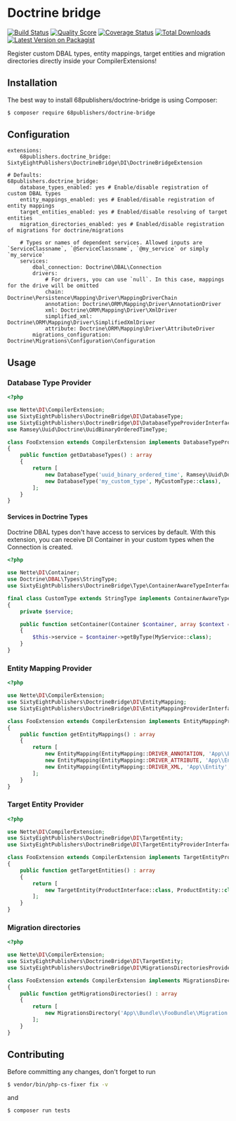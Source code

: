 # Doctrine bridge

[![Build Status][ico-travis]][link-travis]
[![Quality Score][ico-code-quality]][link-code-quality]
[![Coverage Status][ico-scrutinizer]][link-scrutinizer]
[![Total Downloads][ico-downloads]][link-downloads]
[![Latest Version on Packagist][ico-version]][link-packagist]

Register custom DBAL types, entity mappings, target entities and migration directories directly inside your CompilerExtensions!

## Installation

The best way to install 68publishers/doctrine-bridge is using Composer:

```bash
$ composer require 68publishers/doctrine-bridge
```

## Configuration

```neon
extensions:
	68publishers.doctrine_bridge: SixtyEightPublishers\DoctrineBridge\DI\DoctrineBridgeExtension

# Defaults:
68publishers.doctrine_bridge:
	database_types_enabled: yes # Enable/disable registration of custom DBAL types
	entity_mappings_enabled: yes # Enabled/disable registration of entity mappings
	target_entities_enabled: yes # Enabled/disable resolving of target entities
	migration_directories_enabled: yes # Enabled/disable registration of migrations for doctrine/migrations

	# Types or names of dependent services. Allowed inputs are `ServiceClassname`, `@ServiceClassname`, `@my_service` or simply `my_service` 
	services:
		dbal_connection: Doctrine\DBAL\Connection
		drivers:
			# For drivers, you can use `null`. In this case, mappings for the drive will be omitted
			chain: Doctrine\Persistence\Mapping\Driver\MappingDriverChain
			annotation: Doctrine\ORM\Mapping\Driver\AnnotationDriver
			xml: Doctrine\ORM\Mapping\Driver\XmlDriver
			simplified_xml: Doctrine\ORM\Mapping\Driver\SimplifiedXmlDriver
			attribute: Doctrine\ORM\Mapping\Driver\AttributeDriver
		migrations_configuration: Doctrine\Migrations\Configuration\Configuration
```

## Usage

### Database Type Provider

```php
<?php

use Nette\DI\CompilerExtension;
use SixtyEightPublishers\DoctrineBridge\DI\DatabaseType;
use SixtyEightPublishers\DoctrineBridge\DI\DatabaseTypeProviderInterface;
use Ramsey\Uuid\Doctrine\UuidBinaryOrderedTimeType;

class FooExtension extends CompilerExtension implements DatabaseTypeProviderInterface
{
    public function getDatabaseTypes() : array
    {
        return [
            new DatabaseType('uuid_binary_ordered_time', Ramsey\Uuid\Doctrine\UuidBinaryOrderedTimeType::class, 'binary'),
            new DatabaseType('my_custom_type', MyCustomType::class),
        ];
    }
}
```

#### Services in Doctrine Types

Doctrine DBAL types don't have access to services by default. 
With this extension, you can receive DI Container in your custom types when the Connection is created.

```php
<?php

use Nette\DI\Container;
use Doctrine\DBAL\Types\StringType;
use SixtyEightPublishers\DoctrineBridge\Type\ContainerAwareTypeInterface;

final class CustomType extends StringType implements ContainerAwareTypeInterface
{
    private $service;

    public function setContainer(Container $container, array $context = []) : void
    {
        $this->service = $container->getByType(MyService::class);
    }
}
```

### Entity Mapping Provider

```php
<?php

use Nette\DI\CompilerExtension;
use SixtyEightPublishers\DoctrineBridge\DI\EntityMapping;
use SixtyEightPublishers\DoctrineBridge\DI\EntityMappingProviderInterface;

class FooExtension extends CompilerExtension implements EntityMappingProviderInterface
{
    public function getEntityMappings() : array
    {
        return [
            new EntityMapping(EntityMapping::DRIVER_ANNOTATION, 'App\\Entity', __DIR__ . '/../Entity'),
            new EntityMapping(EntityMapping::DRIVER_ATTRIBUTE, 'App\\Entity', __DIR__ . '/../Entity'),
            new EntityMapping(EntityMapping::DRIVER_XML, 'App\\Entity', __DIR__ . '/../Entity/xml'),
        ];
    }
}
```

### Target Entity Provider

```php
<?php

use Nette\DI\CompilerExtension;
use SixtyEightPublishers\DoctrineBridge\DI\TargetEntity;
use SixtyEightPublishers\DoctrineBridge\DI\TargetEntityProviderInterface;

class FooExtension extends CompilerExtension implements TargetEntityProviderInterface
{
    public function getTargetEntities() : array
    {
        return [
            new TargetEntity(ProductInterface::class, ProductEntity::class),
        ];
    }
}
```

### Migration directories
```php
<?php

use Nette\DI\CompilerExtension;
use SixtyEightPublishers\DoctrineBridge\DI\TargetEntity;
use SixtyEightPublishers\DoctrineBridge\DI\MigrationsDirectoriesProviderInterface;

class FooExtension extends CompilerExtension implements MigrationsDirectoriesProviderInterface
{
    public function getMigrationsDirectories() : array
    {
        return [
            new MigrationsDirectory('App\\Bundle\\FooBundle\\Migration', __DIR__ . '/../Migration'),
        ];
    }
}
```

## Contributing

Before committing any changes, don't forget to run

```bash
$ vendor/bin/php-cs-fixer fix -v
```

and

```bash
$ composer run tests
```

[ico-version]: https://img.shields.io/packagist/v/68publishers/doctrine-bridge.svg?style=flat-square
[ico-travis]: https://img.shields.io/travis/68publishers/doctrine-bridge/master.svg?style=flat-square
[ico-scrutinizer]: https://img.shields.io/scrutinizer/coverage/g/68publishers/doctrine-bridge.svg?style=flat-square
[ico-code-quality]: https://img.shields.io/scrutinizer/g/68publishers/doctrine-bridge.svg?style=flat-square
[ico-downloads]: https://img.shields.io/packagist/dt/68publishers/doctrine-bridge.svg?style=flat-square

[link-packagist]: https://packagist.org/packages/68publishers/doctrine-bridge
[link-travis]: https://travis-ci.org/68publishers/doctrine-bridge
[link-scrutinizer]: https://scrutinizer-ci.com/g/68publishers/doctrine-bridge/code-structure
[link-code-quality]: https://scrutinizer-ci.com/g/68publishers/doctrine-bridge
[link-downloads]: https://packagist.org/packages/68publishers/doctrine-bridge
